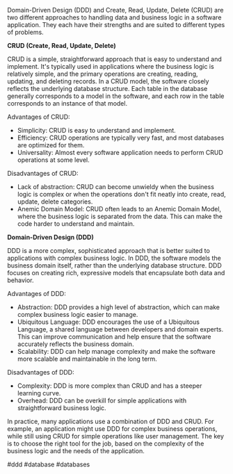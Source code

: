 Domain-Driven Design (DDD) and Create, Read, Update, Delete (CRUD) are two different approaches to handling data and business logic in a software application. They each have their strengths and are suited to different types of problems.

**CRUD (Create, Read, Update, Delete)**

CRUD is a simple, straightforward approach that is easy to understand and implement. It's typically used in applications where the business logic is relatively simple, and the primary operations are creating, reading, updating, and deleting records. In a CRUD model, the software closely reflects the underlying database structure. Each table in the database generally corresponds to a model in the software, and each row in the table corresponds to an instance of that model.

Advantages of CRUD:

- Simplicity: CRUD is easy to understand and implement.
- Efficiency: CRUD operations are typically very fast, and most databases are optimized for them.
- Universality: Almost every software application needs to perform CRUD operations at some level.

Disadvantages of CRUD:

- Lack of abstraction: CRUD can become unwieldy when the business logic is complex or when the operations don't fit neatly into create, read, update, delete categories.
- Anemic Domain Model: CRUD often leads to an Anemic Domain Model, where the business logic is separated from the data. This can make the code harder to understand and maintain.

**Domain-Driven Design (DDD)**

DDD is a more complex, sophisticated approach that is better suited to applications with complex business logic. In DDD, the software models the business domain itself, rather than the underlying database structure. DDD focuses on creating rich, expressive models that encapsulate both data and behavior.

Advantages of DDD:

- Abstraction: DDD provides a high level of abstraction, which can make complex business logic easier to manage.
- Ubiquitous Language: DDD encourages the use of a Ubiquitous Language, a shared language between developers and domain experts. This can improve communication and help ensure that the software accurately reflects the business domain.
- Scalability: DDD can help manage complexity and make the software more scalable and maintainable in the long term.

Disadvantages of DDD:

- Complexity: DDD is more complex than CRUD and has a steeper learning curve.
- Overhead: DDD can be overkill for simple applications with straightforward business logic.

In practice, many applications use a combination of DDD and CRUD. For example, an application might use DDD for complex business operations, while still using CRUD for simple operations like user management. The key is to choose the right tool for the job, based on the complexity of the business logic and the needs of the application.

<!-- Keywords -->
#ddd #database #databases
<!-- /Keywords -->

